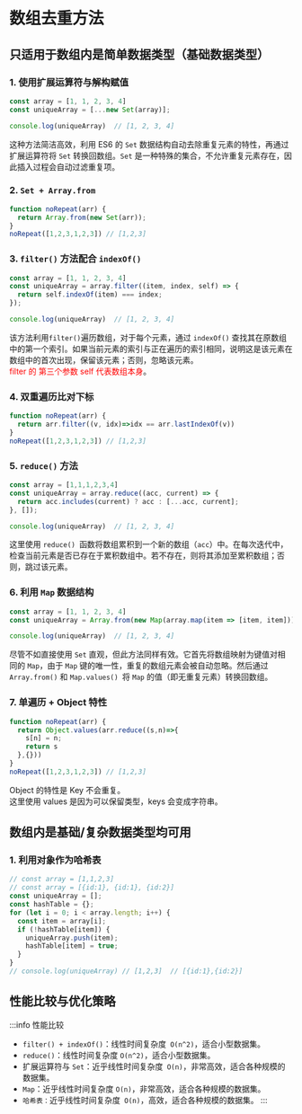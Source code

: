 # 数组去重方法

## 只适用于数组内是简单数据类型（基础数据类型）

### 1. 使用扩展运算符与解构赋值
```js
const array = [1, 1, 2, 3, 4]
const uniqueArray = [...new Set(array)];

console.log(uniqueArray)  // [1, 2, 3, 4]
```
这种方法简洁高效，利用 ES6 的 `Set` 数据结构自动去除重复元素的特性，再通过扩展运算符将 `Set` 转换回数组。`Set` 是一种特殊的集合，不允许重复元素存在，因此插入过程会自动过滤重复项。

### 2. `Set + Array.from`
```js
function noRepeat(arr) {
  return Array.from(new Set(arr));
}
noRepeat([1,2,3,1,2,3]) // [1,2,3]
```

### 3. `filter()` 方法配合 `indexOf()`
```js
const array = [1, 1, 2, 3, 4]
const uniqueArray = array.filter((item, index, self) => {
  return self.indexOf(item) === index;
});

console.log(uniqueArray)  // [1, 2, 3, 4]
```
该方法利用` filter() `遍历数组，对于每个元素，通过 `indexOf()` 查找其在原数组中的第一个索引。如果当前元素的索引与正在遍历的索引相同，说明这是该元素在数组中的首次出现，保留该元素；否则，忽略该元素。<br /><font color=red>filter 的 第三个参数 self 代表数组本身</font>。

### 4. 双重遍历比对下标
```js
function noRepeat(arr) {
  return arr.filter((v, idx)=>idx == arr.lastIndexOf(v))
}
noRepeat([1,2,3,1,2,3]) // [1,2,3]
```

### 5. `reduce()` 方法
```js
const array = [1,1,1,2,3,4]
const uniqueArray = array.reduce((acc, current) => {
  return acc.includes(current) ? acc : [...acc, current];
}, []);

console.log(uniqueArray)  // [1, 2, 3, 4]
```
这里使用 `reduce() `函数将数组累积到一个新的数组（`acc`）中。在每次迭代中，检查当前元素是否已存在于累积数组中。若不存在，则将其添加至累积数组；否则，跳过该元素。

### 6. 利用 `Map` 数据结构
```js
const array = [1, 1, 2, 3, 4]
const uniqueArray = Array.from(new Map(array.map(item => [item, item])).values());

console.log(uniqueArray)  // [1, 2, 3, 4]
```
尽管不如直接使用 `Set` 直观，但此方法同样有效。它首先将数组映射为键值对相同的 `Map`，由于 `Map` 键的唯一性，重复的数组元素会被自动忽略。然后通过 `Array.from()` 和 `Map.values() `将 `Map` 的值（即无重复元素）转换回数组。

### 7. 单遍历 + Object 特性
```js
function noRepeat(arr) {
  return Object.values(arr.reduce((s,n)=>{
    s[n] = n;
    return s
  },{}))
}
noRepeat([1,2,3,1,2,3]) // [1,2,3]
```
Object 的特性是 Key 不会重复。<br />
这里使用 values 是因为可以保留类型，keys 会变成字符串。

## 数组内是基础/复杂数据类型均可用

### 1. 利用对象作为哈希表
```js
// const array = [1,1,2,3]
// const array = [{id:1}, {id:1}, {id:2}]
const uniqueArray = [];
const hashTable = {};
for (let i = 0; i < array.length; i++) {
  const item = array[i];
  if (!hashTable[item]) {
    uniqueArray.push(item);
    hashTable[item] = true;
  }
}
// console.log(uniqueArray) // [1,2,3]  // [{id:1},{id:2}]
```

## 性能比较与优化策略
:::info 性能比较
+ `filter() + indexOf()`：线性时间复杂度` O(n^2)`，适合小型数据集。
+ `reduce()`：线性时间复杂度 `O(n^2)`，适合小型数据集。
+ 扩展运算符与 `Set`：近乎线性时间复杂度` O(n)`，非常高效，适合各种规模的数据集。
+ `Map`：近乎线性时间复杂度 `O(n)`，非常高效，适合各种规模的数据集。
+ `哈希表：`近乎线性时间复杂度` O(n)`，高效，适合各种规模的数据集。
:::